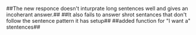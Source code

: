 ##The new responce doesn't inturprate long sentences well and gives an incoherant answer.##
##It also fails to answer shrot sentances that don't follow the sentence pattern it has setup##
##added function for "I want a" stentences##
